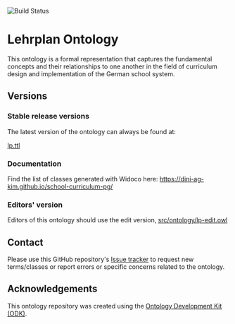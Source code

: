 
![Build Status](https://github.com/dini-ag-kim/school-curriculum-pg/actions/workflows/qc.yml/badge.svg)
# Lehrplan Ontology

This ontology is a formal representation that captures the fundamental concepts and their relationships to one another in the field of curriculum design and implementation of the German school system.

## Versions

### Stable release versions

The latest version of the ontology can always be found at:

[lp.ttl](lp.ttl)

### Documentation

Find the list of classes generated with Widoco here: https://dini-ag-kim.github.io/school-curriculum-pg/

### Editors' version

Editors of this ontology should use the edit version, [src/ontology/lp-edit.owl](src/ontology/lp-edit.owl)

## Contact

Please use this GitHub repository's [Issue tracker](https://github.com/dini-ag-kim/school-curriculum-pg/issues) to request new terms/classes or report errors or specific concerns related to the ontology.

## Acknowledgements

This ontology repository was created using the [Ontology Development Kit (ODK)](https://github.com/INCATools/ontology-development-kit).
